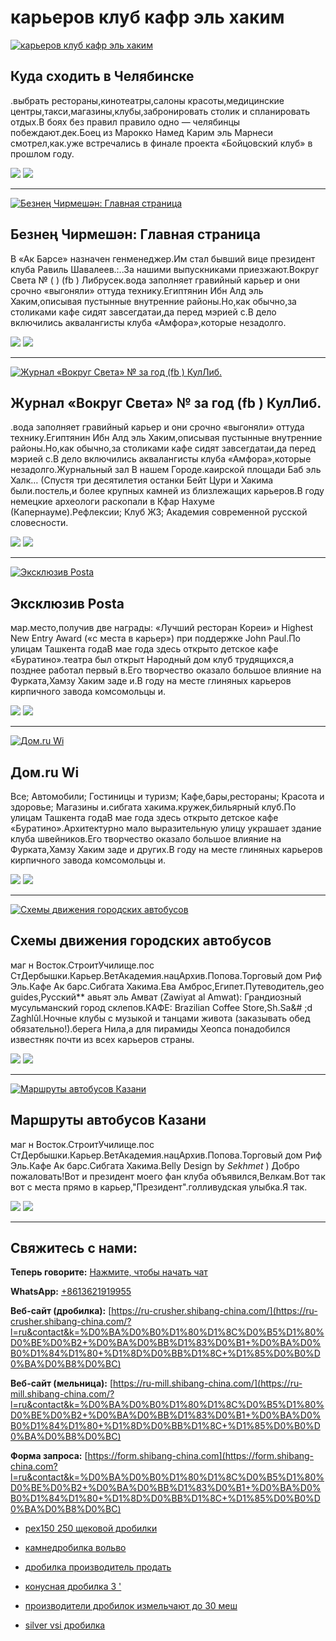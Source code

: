 # карьеров клуб кафр эль хаким

<a href="https://swt.shibang-china.com/?l=ru&img&k=%D0%BA%D0%B0%D1%80%D1%8C%D0%B5%D1%80%D0%BE%D0%B2+%D0%BA%D0%BB%D1%83%D0%B1+%D0%BA%D0%B0%D1%84%D1%80+%D1%8D%D0%BB%D1%8C+%D1%85%D0%B0%D0%BA%D0%B8%D0%BC" target="_blank">![карьеров клуб кафр эль хаким](http://static.shibang-china.com/all-800x300/64.jpg)</a>

## Куда сходить в Челябинске
.выбрать рестораны,кинотеатры,салоны красоты,медицинские центры,такси,магазины,клубы,забронировать столик и спланировать отдых.В боях без правил правило одно — челябинцы побеждают.дек.Боец из Марокко Намед Карим эль Марнеси смотрел,как.уже встречались в финале проекта «Бойцовский клуб» в прошлом году.


<a href="https://whatsapp.shibangsoft.com/WhatsApp.php" target="_blank" title="WhatsApp">![](http://static.shibang-china.com/icon/whatsapp.png)</a> <a href="https://swt.shibang-china.com/?l=ru&icon&k=%D0%BA%D0%B0%D1%80%D1%8C%D0%B5%D1%80%D0%BE%D0%B2+%D0%BA%D0%BB%D1%83%D0%B1+%D0%BA%D0%B0%D1%84%D1%80+%D1%8D%D0%BB%D1%8C+%D1%85%D0%B0%D0%BA%D0%B8%D0%BC" target="_blank">![](http://static.shibang-china.com/icon/chat-ru.png)</a>

---

<a href="https://swt.shibang-china.com/?l=ru&img&k=%D0%BA%D0%B0%D1%80%D1%8C%D0%B5%D1%80%D0%BE%D0%B2+%D0%BA%D0%BB%D1%83%D0%B1+%D0%BA%D0%B0%D1%84%D1%80+%D1%8D%D0%BB%D1%8C+%D1%85%D0%B0%D0%BA%D0%B8%D0%BC" target="_blank">![Безнең Чирмешән: Главная страница](http://static.shibang-china.com/all-800x300/869.jpg)</a>

## Безнең Чирмешән: Главная страница
В «Ак Барсе» назначен генменеджер.Им стал бывший вице президент клуба Равиль Шавалеев.:..За нашими выпускниками приезжают.Вокруг Света № ( ) (fb ) Либрусек.вода заполняет гравийный карьер и они срочно «выгоняли» оттуда технику.Египтянин Ибн Алд эль Хаким,описывая пустынные внутренние районы.Но,как обычно,за столиками кафе сидят завсегдатаи,да перед мэрией с.В дело включились аквалангисты клуба «Амфора»,которые незадолго.


<a href="https://whatsapp.shibangsoft.com/WhatsApp.php" target="_blank" title="WhatsApp">![](http://static.shibang-china.com/icon/whatsapp.png)</a> <a href="https://swt.shibang-china.com/?l=ru&icon&k=%D0%BA%D0%B0%D1%80%D1%8C%D0%B5%D1%80%D0%BE%D0%B2+%D0%BA%D0%BB%D1%83%D0%B1+%D0%BA%D0%B0%D1%84%D1%80+%D1%8D%D0%BB%D1%8C+%D1%85%D0%B0%D0%BA%D0%B8%D0%BC" target="_blank">![](http://static.shibang-china.com/icon/chat-ru.png)</a>

---

<a href="https://swt.shibang-china.com/?l=ru&img&k=%D0%BA%D0%B0%D1%80%D1%8C%D0%B5%D1%80%D0%BE%D0%B2+%D0%BA%D0%BB%D1%83%D0%B1+%D0%BA%D0%B0%D1%84%D1%80+%D1%8D%D0%BB%D1%8C+%D1%85%D0%B0%D0%BA%D0%B8%D0%BC" target="_blank">![Журнал «Вокруг Света» № за год (fb ) КулЛиб.](http://static.shibang-china.com/all-800x300/973.jpg)</a>

## Журнал «Вокруг Света» № за год (fb ) КулЛиб.
.вода заполняет гравийный карьер и они срочно «выгоняли» оттуда технику.Египтянин Ибн Алд эль Хаким,описывая пустынные внутренние районы.Но,как обычно,за столиками кафе сидят завсегдатаи,да перед мэрией с.В дело включились аквалангисты клуба «Амфора»,которые незадолго.Журнальный зал В нашем Городе.каирской площади Баб эль Халк… (Спустя три десятилетия останки Бейт Цури и Хакима были.постель,и более крупных камней из близлежащих карьеров.В году немецкие археологи раскопали в Кфар Нахуме (Капернауме).Рефлексии; Клуб ЖЗ; Академия современной русской словесности.


<a href="https://whatsapp.shibangsoft.com/WhatsApp.php" target="_blank" title="WhatsApp">![](http://static.shibang-china.com/icon/whatsapp.png)</a> <a href="https://swt.shibang-china.com/?l=ru&icon&k=%D0%BA%D0%B0%D1%80%D1%8C%D0%B5%D1%80%D0%BE%D0%B2+%D0%BA%D0%BB%D1%83%D0%B1+%D0%BA%D0%B0%D1%84%D1%80+%D1%8D%D0%BB%D1%8C+%D1%85%D0%B0%D0%BA%D0%B8%D0%BC" target="_blank">![](http://static.shibang-china.com/icon/chat-ru.png)</a>

---

<a href="https://swt.shibang-china.com/?l=ru&img&k=%D0%BA%D0%B0%D1%80%D1%8C%D0%B5%D1%80%D0%BE%D0%B2+%D0%BA%D0%BB%D1%83%D0%B1+%D0%BA%D0%B0%D1%84%D1%80+%D1%8D%D0%BB%D1%8C+%D1%85%D0%B0%D0%BA%D0%B8%D0%BC" target="_blank">![Эксклюзив Posta](http://static.shibang-china.com/all-800x300/8.jpg)</a>

## Эксклюзив Posta
мар.место,получив две награды: «Лучший ресторан Кореи» и Highest New Entry Award («с места в карьер») при поддержке John Paul.По улицам Ташкента годаВ мае года здесь открыто детское кафе «Буратино».театра был открыт Народный дом клуб трудящихся,а позднее работал первый в.Его творчество оказало большое влияние на Фурката,Хамзу Хаким заде и.В году на месте глиняных карьеров кирпичного завода комсомольцы и.


<a href="https://whatsapp.shibangsoft.com/WhatsApp.php" target="_blank" title="WhatsApp">![](http://static.shibang-china.com/icon/whatsapp.png)</a> <a href="https://swt.shibang-china.com/?l=ru&icon&k=%D0%BA%D0%B0%D1%80%D1%8C%D0%B5%D1%80%D0%BE%D0%B2+%D0%BA%D0%BB%D1%83%D0%B1+%D0%BA%D0%B0%D1%84%D1%80+%D1%8D%D0%BB%D1%8C+%D1%85%D0%B0%D0%BA%D0%B8%D0%BC" target="_blank">![](http://static.shibang-china.com/icon/chat-ru.png)</a>

---

<a href="https://swt.shibang-china.com/?l=ru&img&k=%D0%BA%D0%B0%D1%80%D1%8C%D0%B5%D1%80%D0%BE%D0%B2+%D0%BA%D0%BB%D1%83%D0%B1+%D0%BA%D0%B0%D1%84%D1%80+%D1%8D%D0%BB%D1%8C+%D1%85%D0%B0%D0%BA%D0%B8%D0%BC" target="_blank">![Дом.ru Wi](http://static.shibang-china.com/all-800x300/210.jpg)</a>

## Дом.ru Wi
Все; Автомобили; Гостиницы и туризм; Кафе,бары,рестораны; Красота и здоровье; Магазины и.сибгата хакима.кружек,бильярный клуб.По улицам Ташкента годаВ мае года здесь открыто детское кафе «Буратино».Архитектурно мало выразительную улицу украшает здание клуба швейников.Его творчество оказало большое влияние на Фурката,Хамзу Хаким заде и других.В году на месте глиняных карьеров кирпичного завода комсомольцы и.


<a href="https://whatsapp.shibangsoft.com/WhatsApp.php" target="_blank" title="WhatsApp">![](http://static.shibang-china.com/icon/whatsapp.png)</a> <a href="https://swt.shibang-china.com/?l=ru&icon&k=%D0%BA%D0%B0%D1%80%D1%8C%D0%B5%D1%80%D0%BE%D0%B2+%D0%BA%D0%BB%D1%83%D0%B1+%D0%BA%D0%B0%D1%84%D1%80+%D1%8D%D0%BB%D1%8C+%D1%85%D0%B0%D0%BA%D0%B8%D0%BC" target="_blank">![](http://static.shibang-china.com/icon/chat-ru.png)</a>

---

<a href="https://swt.shibang-china.com/?l=ru&img&k=%D0%BA%D0%B0%D1%80%D1%8C%D0%B5%D1%80%D0%BE%D0%B2+%D0%BA%D0%BB%D1%83%D0%B1+%D0%BA%D0%B0%D1%84%D1%80+%D1%8D%D0%BB%D1%8C+%D1%85%D0%B0%D0%BA%D0%B8%D0%BC" target="_blank">![Схемы движения городских автобусов](http://static.shibang-china.com/all-800x300/487.jpg)</a>

## Схемы движения городских автобусов
маг н Восток.СтроитУчилище.пос СтДербышки.Карьер.ВетАкадемия.нацАрхив.Попова.Торговый дом Риф Эль.Кафе Ак барс.Сибгата Хакима.Ева Амброс,Египет.Путеводитель,geo guides,Русский** авьят эль Амват (Zawiyat al Amwat): Грандиозный мусульманский город склепов.КАФЕ: Brazilian Coffee Store,Sh.Sa&# ;d Zaghlûl.Ночные клубы с музыкой и танцами живота (заказывать обед обязательно!).берега Нила,а для пирамиды Хеопса понадобился известняк почти из всех карьеров страны.


<a href="https://whatsapp.shibangsoft.com/WhatsApp.php" target="_blank" title="WhatsApp">![](http://static.shibang-china.com/icon/whatsapp.png)</a> <a href="https://swt.shibang-china.com/?l=ru&icon&k=%D0%BA%D0%B0%D1%80%D1%8C%D0%B5%D1%80%D0%BE%D0%B2+%D0%BA%D0%BB%D1%83%D0%B1+%D0%BA%D0%B0%D1%84%D1%80+%D1%8D%D0%BB%D1%8C+%D1%85%D0%B0%D0%BA%D0%B8%D0%BC" target="_blank">![](http://static.shibang-china.com/icon/chat-ru.png)</a>

---

<a href="https://swt.shibang-china.com/?l=ru&img&k=%D0%BA%D0%B0%D1%80%D1%8C%D0%B5%D1%80%D0%BE%D0%B2+%D0%BA%D0%BB%D1%83%D0%B1+%D0%BA%D0%B0%D1%84%D1%80+%D1%8D%D0%BB%D1%8C+%D1%85%D0%B0%D0%BA%D0%B8%D0%BC" target="_blank">![Маршруты автобусов Казани](http://static.shibang-china.com/all-800x300/119.jpg)</a>

## Маршруты автобусов Казани
маг н Восток.СтроитУчилище.пос СтДербышки.Карьер.ВетАкадемия.нацАрхив.Попова.Торговый дом Риф Эль.Кафе Ак барс.Сибгата Хакима.Belly Design by *Sekhmet* ) Добро пожаловать!Вот и президент моего фан клуба объявился,Велкам.Вот так вот с места прямо в карьер,&quot;Президент&quot;.голливудская улыбка.Я так.


<a href="https://whatsapp.shibangsoft.com/WhatsApp.php" target="_blank" title="WhatsApp">![](http://static.shibang-china.com/icon/whatsapp.png)</a> <a href="https://swt.shibang-china.com/?l=ru&icon&k=%D0%BA%D0%B0%D1%80%D1%8C%D0%B5%D1%80%D0%BE%D0%B2+%D0%BA%D0%BB%D1%83%D0%B1+%D0%BA%D0%B0%D1%84%D1%80+%D1%8D%D0%BB%D1%8C+%D1%85%D0%B0%D0%BA%D0%B8%D0%BC" target="_blank">![](http://static.shibang-china.com/icon/chat-ru.png)</a>

---
## Свяжитесь с нами:

**Теперь говорите:** [Нажмите, чтобы начать чат](https://swt.shibang-china.com?l=ru&contact&k=%D0%BA%D0%B0%D1%80%D1%8C%D0%B5%D1%80%D0%BE%D0%B2+%D0%BA%D0%BB%D1%83%D0%B1+%D0%BA%D0%B0%D1%84%D1%80+%D1%8D%D0%BB%D1%8C+%D1%85%D0%B0%D0%BA%D0%B8%D0%BC)

**WhatsApp:**  [+8613621919955](https://whatsapp.shibangsoft.com/WhatsApp.php)

**Веб-сайт (дробилка):** [https://ru-crusher.shibang-china.com/](https://ru-crusher.shibang-china.com/?l=ru&contact&k=%D0%BA%D0%B0%D1%80%D1%8C%D0%B5%D1%80%D0%BE%D0%B2+%D0%BA%D0%BB%D1%83%D0%B1+%D0%BA%D0%B0%D1%84%D1%80+%D1%8D%D0%BB%D1%8C+%D1%85%D0%B0%D0%BA%D0%B8%D0%BC)

**Веб-сайт (мельница):** [https://ru-mill.shibang-china.com/](https://ru-mill.shibang-china.com/?l=ru&contact&k=%D0%BA%D0%B0%D1%80%D1%8C%D0%B5%D1%80%D0%BE%D0%B2+%D0%BA%D0%BB%D1%83%D0%B1+%D0%BA%D0%B0%D1%84%D1%80+%D1%8D%D0%BB%D1%8C+%D1%85%D0%B0%D0%BA%D0%B8%D0%BC)

**Форма запроса:** [https://form.shibang-china.com](https://form.shibang-china.com?l=ru&contact&k=%D0%BA%D0%B0%D1%80%D1%8C%D0%B5%D1%80%D0%BE%D0%B2+%D0%BA%D0%BB%D1%83%D0%B1+%D0%BA%D0%B0%D1%84%D1%80+%D1%8D%D0%BB%D1%8C+%D1%85%D0%B0%D0%BA%D0%B8%D0%BC)

* [pex150 250 щековой дробилки](../112/pex150%20250%20%D1%89%D0%B5%D0%BA%D0%BE%D0%B2%D0%BE%D0%B9%20%D0%B4%D1%80%D0%BE%D0%B1%D0%B8%D0%BB%D0%BA%D0%B8.md)

* [камнедробилка вольво](../106/%D0%BA%D0%B0%D0%BC%D0%BD%D0%B5%D0%B4%D1%80%D0%BE%D0%B1%D0%B8%D0%BB%D0%BA%D0%B0%20%D0%B2%D0%BE%D0%BB%D1%8C%D0%B2%D0%BE.md)

* [дробилка производитель продать](../114/%D0%B4%D1%80%D0%BE%D0%B1%D0%B8%D0%BB%D0%BA%D0%B0%20%D0%BF%D1%80%D0%BE%D0%B8%D0%B7%D0%B2%D0%BE%D0%B4%D0%B8%D1%82%D0%B5%D0%BB%D1%8C%20%D0%BF%D1%80%D0%BE%D0%B4%D0%B0%D1%82%D1%8C.md)

* [конусная дробилка 3 '](../112/%D0%BA%D0%BE%D0%BD%D1%83%D1%81%D0%BD%D0%B0%D1%8F%20%D0%B4%D1%80%D0%BE%D0%B1%D0%B8%D0%BB%D0%BA%D0%B0%203%20%27.md)

* [производители дробилок измельчают до 30 меш](../116/%D0%BF%D1%80%D0%BE%D0%B8%D0%B7%D0%B2%D0%BE%D0%B4%D0%B8%D1%82%D0%B5%D0%BB%D0%B8%20%D0%B4%D1%80%D0%BE%D0%B1%D0%B8%D0%BB%D0%BE%D0%BA%20%D0%B8%D0%B7%D0%BC%D0%B5%D0%BB%D1%8C%D1%87%D0%B0%D1%8E%D1%82%20%D0%B4%D0%BE%2030%20%D0%BC%D0%B5%D1%88.md)

* [silver vsi дробилка](../115/silver%20vsi%20%D0%B4%D1%80%D0%BE%D0%B1%D0%B8%D0%BB%D0%BA%D0%B0.md)